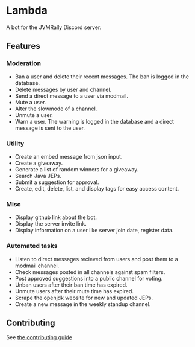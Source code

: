 # Lambda

A bot for the JVMRally Discord server.

## Features

### Moderation

* Ban a user and delete their recent messages. The ban is logged in the database.
* Delete messages by user and channel.
* Send a direct message to a user via modmail.
* Mute a user.
* Alter the slowmode of a channel.
* Unmute a user.
* Warn a user. The warning is logged in the database and a direct message is sent to the user.

### Utility

* Create an embed message from json input.
* Create a giveaway.
* Generate a list of random winners for a giveaway.
* Search Java JEPs.
* Submit a suggestion for approval.
* Create, edit, delete, list, and display tags for easy access content.

### Misc

* Display github link about the bot.
* Display the server invite link.
* Display information on a user like server join date, register data.


### Automated tasks

* Listen to direct messages recieved from users and post them to a modmail channel.
* Check messages posted in all channels against spam filters.
* Post approved suggestions into a public channel for voting.
* Unban users after their ban time has expired.
* Unmute users after their mute time has expired.
* Scrape the openjdk website for new and updated JEPs.
* Create a new message in the weekly standup channel.

## Contributing

See [the contributing guide](CONTRIBUTING.md)